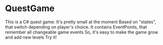 # QuestGame
This is a C# quest game. It's pretty small at the moment
Based on "states", that switch depending on player's choice.
It contains EventPoints, that remember all changeable game events
So, it's easy to make the game grow and add new levels
Try it!
